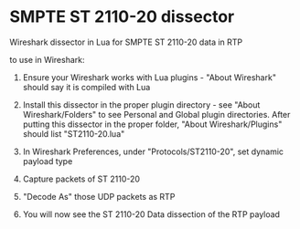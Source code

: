 SMPTE ST 2110-20 dissector
=========================

Wireshark dissector in Lua for SMPTE ST 2110-20 data in RTP

to use in Wireshark:

1) Ensure your Wireshark works with Lua plugins - "About Wireshark" should say it is compiled with Lua

2) Install this dissector in the proper plugin directory - see "About Wireshark/Folders" to see Personal
   and Global plugin directories.  After putting this dissector in the proper folder, "About Wireshark/Plugins"
   should list "ST2110-20.lua" 

3) In Wireshark Preferences, under "Protocols/ST2110-20", set dynamic payload type

4) Capture packets of ST 2110-20

5) "Decode As" those UDP packets as RTP

6) You will now see the ST 2110-20 Data dissection of the RTP payload
